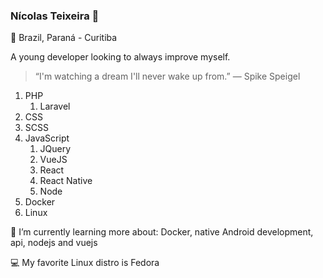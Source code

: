 ### Nícolas Teixeira :sushi:

:pushpin: Brazil, Paraná - Curitiba

A young developer looking to always improve myself. 

> “I'm watching a dream I'll never wake up from.”
> ― Spike Speigel

1. PHP
      1. Laravel
1. CSS
1. SCSS
1. JavaScript
      1. JQuery
      1. VueJS
      1. React
      1. React Native
      1. Node
1. Docker
1. Linux

:notebook: I’m currently learning more about: Docker, native Android development, api, nodejs and vuejs

:computer: My favorite Linux distro is Fedora 
